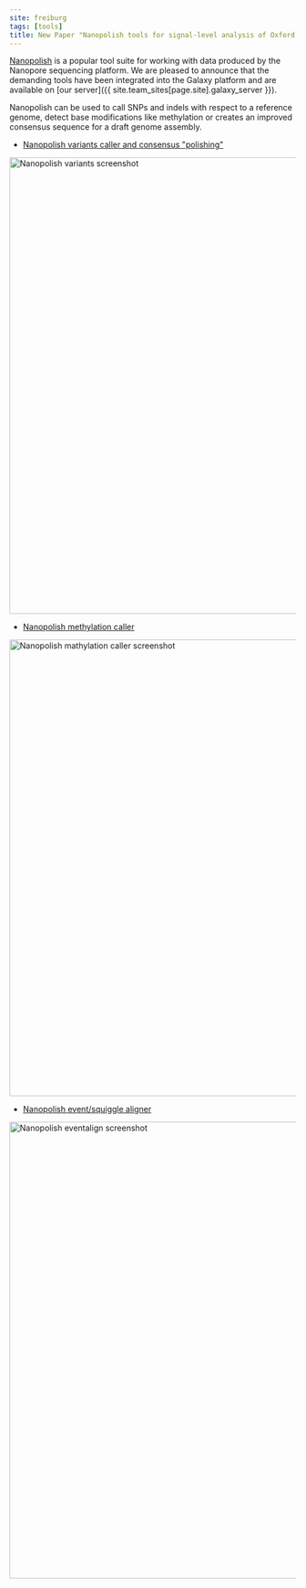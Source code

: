 ```yaml
---
site: freiburg
tags: [tools]
title: New Paper "Nanopolish tools for signal-level analysis of Oxford Nanopore sequencing data is now available in Galaxy"
---
```


[Nanopolish](https://github.com/jts/nanopolish) is a popular tool suite for working with data produced by the Nanopore sequencing platform. We are pleased to announce that the demanding tools have been integrated into the Galaxy platform and are available on [our server]({{ site.team_sites[page.site].galaxy_server }}).

Nanopolish can be used to call SNPs and indels with respect to a reference genome, detect base modifications like methylation or creates an improved consensus sequence for a draft genome assembly.

* [Nanopolish variants caller and consensus "polishing"](https://usegalaxy.eu/root?tool_id=toolshed.g2.bx.psu.edu/repos/bgruening/nanopolish_variants/nanopolish_variants/0.1.0)
<div class="multiple-img">
    <img src="/assets/media/2018-05-30-nanopolish-variants.png" width="800px" alt="Nanopolish variants screenshot" />
</div>

* [Nanopolish methylation caller](https://usegalaxy.eu/root?tool_id=toolshed.g2.bx.psu.edu/repos/bgruening/nanopolish_methylation/nanopolish_methylation/0.1.0)
<div class="multiple-img">
    <img src="/assets/media/2018-05-30-nanopolish-methylation.png" width="800px" alt="Nanopolish mathylation caller screenshot" />
</div>

* [Nanopolish event/squiggle aligner](https://usegalaxy.eu/root?tool_id=toolshed.g2.bx.psu.edu/repos/bgruening/nanopolish_eventalign/nanopolish_eventalign/0.1.0)
<div class="multiple-img">
    <img src="/assets/media/2018-05-30-nanopolish-eventalign.png" width="800px" alt="Nanopolish eventalign screenshot" />
</div>

